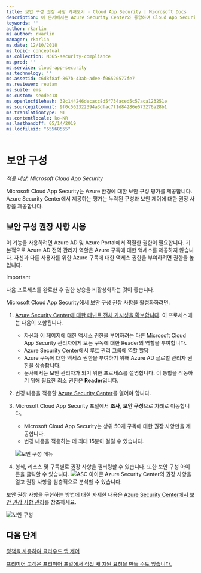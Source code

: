 ```yaml
---
title: 보안 구성 권장 사항 가져오기 - Cloud App Security | Microsoft Docs
description: 이 문서에서는 Azure Security Center와 통합하여 Cloud App Security에서 보안 구성 권장 사항을 가져오는 방법에 대한 정보를 제공합니다.
keywords: ''
author: rkarlin
ms.author: rkarlin
manager: rkarlin
ms.date: 12/10/2018
ms.topic: conceptual
ms.collection: M365-security-compliance
ms.prod: ''
ms.service: cloud-app-security
ms.technology: ''
ms.assetid: c6d8f8af-867b-43ab-adee-f06520577fe7
ms.reviewer: reutam
ms.suite: ems
ms.custom: seodec18
ms.openlocfilehash: 32c144246decacc8d5f734aced5c57aca123251e
ms.sourcegitcommit: 9f0c562322394a3dfac7f1d84286e673276a28b1
ms.translationtype: MT
ms.contentlocale: ko-KR
ms.lasthandoff: 05/14/2019
ms.locfileid: "65568555"
---
```

# <a name="security-configuration"></a>보안 구성

*적용 대상: Microsoft Cloud App Security*

Microsoft Cloud App Security는 Azure 환경에 대한 보안 구성 평가를 제공합니다. Azure Security Center에서 제공하는 평가는 누락된 구성과 보안 제어에 대한 권장 사항을 제공합니다.

## <a name="enable-security-configuration-recommendations"></a>보안 구성 권장 사항 사용

이 기능을 사용하려면 Azure AD 및 Azure Portal에서 적절한 권한이 필요합니다. 기본적으로 Azure AD 전역 관리자 역할은 Azure 구독에 대한 액세스를 제공하지 않습니다. 자신과 다른 사용자를 위한 Azure 구독에 대한 액세스 권한을 부여하려면 권한을 높입니다.

> [!IMPORTANT]
> 다음 프로세스를 완료한 후 권한 상승을 비활성화하는 것이 좋습니다.

Microsoft Cloud App Security에서 보안 구성 권장 사항을 활성화하려면:

1. <a href="https://docs.microsoft.com/azure/security-center/security-center-management-groups" target="_blank">Azure Security Center에 대한 테넌트 전체 가시성을 확보합니다</a>. 이 프로세스에는 다음이 포함됩니다.
   - 자신과 이 페이지에 대한 액세스 권한을 부여하려는 다른 Microsoft Cloud App Security 관리자에게 모든 구독에 대한 Reader의 역할을 부여합니다.
   - Azure Security Center에서 루트 관리 그룹에 역할 할당
   - Azure 구독에 대한 액세스 권한을 부여하기 위해 Azure AD 글로벌 관리자 권한을 상승합니다.
   - 문서에서는 보안 관리자가 되기 위한 프로세스를 설명합니다. 이 통합을 작동하기 위해 필요한 최소 권한은 **Reader**입니다.

2. 변경 내용을 적용할 <a href="https://ms.portal.azure.com/#blade/Microsoft_Azure_Security/SecurityMenuBlade/0" target="_blank">Azure Security Center</a>를 열어야 합니다.

3. Microsoft Cloud App Security 포털에서 **조사**, **보안 구성**으로 차례로 이동합니다. 
    - Microsoft Cloud App Security는 상위 50개 구독에 대한 권장 사항만을 제공합니다. 
    - 변경 내용을 적용하는 데 최대 15분이 걸릴 수 있습니다.

     ![보안 구성 메뉴](./media/security-configuration-menu.png)

4. 형식, 리소스 및 구독별로 권장 사항을 필터링할 수 있습니다. 또한 보안 구성 아이콘을 클릭할 수 있습니다. ![ASC 아이콘](./media/asc-icon.png) Azure Security Center의 권장 사항을 열고 권장 사항을 심층적으로 분석할 수 있습니다. 

보안 권장 사항을 구현하는 방법에 대한 자세한 내용은 [Azure Security Center에서 보안 권장 사항 관리](https://docs.microsoft.com/azure/security-center/security-center-recommendations)를 참조하세요.

   ![보안 구성](./media/security-configuration1.png)

## <a name="next-steps"></a>다음 단계 
[정책을 사용하여 클라우드 앱 제어](control-cloud-apps-with-policies.md)

[프리미어 고객은 프리미어 포털에서 직접 새 지원 요청을 만들 수도 있습니다.](https://premier.microsoft.com/)  
  
